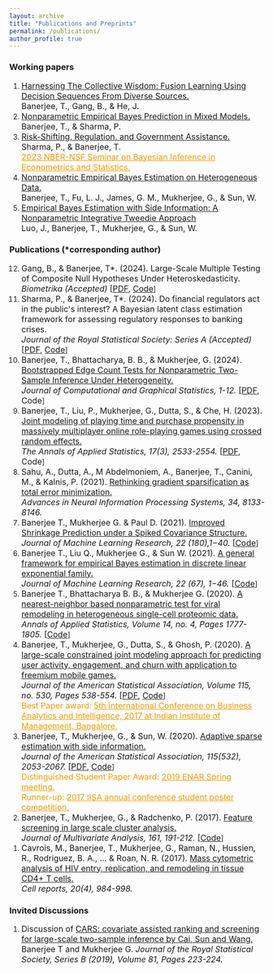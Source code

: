 ```yaml
---
layout: archive
title: "Publications and Preprints"
permalink: /publications/
author_profile: true
---
```

<h3>Working papers</h3>
<ol>
 <li>
     <a href="https://arxiv.org/abs/2308.11026" target="_blank"><font size="3">Harnessing The Collective Wisdom: Fusion Learning Using Decision Sequences From Diverse Sources.</font></a><br>
     <font size="3">Banerjee, T., Gang, B., & He, J.</font><br/>   
</li>
 <li>
     <a href="https://papers.ssrn.com/sol3/papers.cfm?abstract_id=4458738" target="_blank"><font size="3">Nonparametric Empirical Bayes Prediction in
Mixed Models.</font></a><br>
     <font size="3">Banerjee, T., & Sharma, P. </font><br/> 
</li>
 <li>
     <a href="https://www.kansascityfed.org/research/research-working-papers/risk-shifting-regulation-government-assistance-2019/" target="_blank"><font size="3">Risk-Shifting, Regulation, and Government Assistance.</font></a><br>
     <font size="3">Sharma, P., & Banerjee, T. </font><br/>
     <font size="3"><a href="https://event.olin.wustl.edu/sbies" style="color:#F59B00" target="_blank">2023 NBER-NSF Seminar on Bayesian Inference in Econometrics and Statistics.</a></font><br/>
 </li>   
  <li>
     <a href="https://arxiv.org/pdf/2002.12586.pdf" target="_blank"><font size="3">Nonparametric Empirical Bayes Estimation on Heterogeneous Data.</font></a><br>
     <font size="3">Banerjee, T., Fu, L. J., James, G. M., Mukherjee, G., & Sun, W. </font><br/>
 </li>
  <li>
     <a href="https://arxiv.org/abs/2308.05883" target="_blank"><font size="3">Empirical Bayes Estimation with Side Information: A Nonparametric Integrative Tweedie Approach</font></a><br>
     <font size="3">Luo, J., Banerjee, T., Mukherjee, G., & Sun, W. </font><br/>
 </li>
  </ol>
  <h3>Publications (*corresponding author)</h3>
  <ol reversed>
   <li>
    <font size="3">Gang, B., & Banerjee, T*. (2024). Large-Scale Multiple Testing of Composite Null Hypotheses Under Heteroskedasticity.<br>
     <i>Biometrika (Accepted)</i> [<a href="https://arxiv.org/abs/2306.07362" target="_blank">PDF</a>, <a href="https://github.com/trambakbanerjee/HAMT_paper" target="_blank">Code</a></font>]<br>
</li>
   <li>
   <font size="3">Sharma, P., & Banerjee, T*. (2024). Do financial regulators act in the public's interest? A Bayesian latent class estimation framework for assessing regulatory responses to banking crises. <br>
    <i>Journal of the Royal Statistical Society: Series A (Accepted)</i> [<a href="https://arxiv.org/pdf/2208.03908.pdf" target="_blank">PDF</a>, <a href="https://github.com/trambakbanerjee/latent_class_bank_resolution" target="_blank">Code</a></font>]<br/>
</li>
   <li>
    <font size="3">Banerjee, T., Bhattacharya, B. B., & Mukherjee, G. (2024). <a href="https://www.tandfonline.com/doi/full/10.1080/10618600.2024.2374583" target="_blank">Bootstrapped Edge Count Tests for Nonparametric Two-Sample Inference Under Heterogeneity.</a><br>
     <i>Journal of Computational and Graphical Statistics, 1-12.</i> [<a href="https://trambakbanerjee.github.io/utils/BEC_paper.pdf" target="_blank">PDF</a>, Code</font>]<br/>
</li>
    <li>
     <font size="3">Banerjee, T., Liu, P., Mukherjee, G., Dutta, S., & Che, H. (2023). <a href="https://projecteuclid.org/journals/annals-of-applied-statistics/volume-17/issue-3/Joint-modeling-of-playing-time-and-purchase-propensity-in-massively/10.1214/23-AOAS1731.short" target="_blank">Joint modeling of playing time and purchase propensity in massively multiplayer online role-playing games using crossed random effects.</a><br>
     <i>The Annals of Applied Statistics, 17(3), 2533-2554.</i> [<a href="https://trambakbanerjee.github.io/utils/CREJM_paper.pdf" target="_blank">PDF</a>, Code</font>]<br/>
 </li>
 <li>
  <font size="3">Sahu, A., Dutta, A., M Abdelmoniem, A., Banerjee, T., Canini, M., & Kalnis, P. (2021). <a href="https://proceedings.neurips.cc/paper_files/paper/2021/file/447b0408b80078338810051bb38b177f-Paper.pdf" targt="_blank">Rethinking gradient sparsification as total error minimization.</a><br>
   <i>Advances in Neural Information Processing Systems, 34, 8133-8146.</i></font><br/>
     </li>
 <li>
     <font size="3">Banerjee T., Mukherjee G. & Paul D. (2021). <a href="https://jmlr.org/papers/v22/21-0006.html" target="_blank">Improved Shrinkage Prediction under a Spiked Covariance Structure.</a><br/>
      <i> Journal of Machine Learning Research, 22 (180),1−40.</i> [<a href="https://github.com/trambakbanerjee/casp#casp" target="_blank">Code</a></font>]<br/>
  </li>
 <li>
     <font size="3">Banerjee T., Liu Q., Mukherjee G., & Sun W. (2021). <a href="https://jmlr.org/papers/v22/19-873.html" target="_blank">A general framework for empirical Bayes estimation in discrete linear exponential family.</a><br/>
      <i> Journal of Machine Learning Research, 22 (67), 1−46.</i> [<a href="https://github.com/trambakbanerjee/DLE_paper" target="_blank">Code</a></font>]<br/>
 </li>
 <li>
  <font size="3">Banerjee T., Bhattacharya B. B., & Mukherjee G. (2020). <a href="https://projecteuclid.org/journals/annals-of-applied-statistics/volume-14/issue-4/A-nearest-neighbor-based-nonparametric-test-for-viral-remodeling-in/10.1214/20-AOAS1362.full" target="_blank">A nearest-neighbor based nonparametric test for viral remodeling in heterogeneous single-cell proteomic data.</a><br/>
   <i>Annals of Applied Statistics, Volume 14, no. 4, Pages 1777-1805. </i>[<a href="https://cran.r-project.org/web/packages/truh/index.html" target="_blank">Code</a></font>]<br/>
  </li>
 <li>
   <font size="3">Banerjee, T., Mukherjee, G., Dutta, S., & Ghosh, P. (2020). <a href="https://www.tandfonline.com/doi/full/10.1080/01621459.2019.1611584" target="_blank">A large-scale constrained joint modeling approach for predicting user activity, engagement, and churn with application to freemium mobile games.</a><br/>
    <i>Journal of the American Statistical Association, Volume 115, no. 530, Pages 538-554.</i> [<a href="https://trambakbanerjee.github.io/utils/CEZIJ_paper.pdf" target="_blank">PDF</a>, <a href="https://github.com/trambakbanerjee/cezij#what-is-cezij" target="_blank">Code</a></font>]<br/>
   <font size="3" color="#F59B00">Best Paper award: <a href="https://www.iimb.ac.in/node/4692" style="color:#F59B00" target="_blank">5th International Conference on Business Analytics and Intelligence, 2017 at Indian Institute of Management, Bangalore.</a></font><br/>
</li>
 <li>
  <font size="3">Banerjee, T., Mukherjee, G., & Sun, W. (2020). <a href="https://www.tandfonline.com/doi/full/10.1080/01621459.2019.1679639" target="_blank">Adaptive sparse estimation with side information.</a><br/>
   <i>Journal of the American Statistical Association, 115(532), 2053-2067.</i> [<a href="https://arxiv.org/abs/1811.11930" target="_blank">PDF</a>, <a href="https://github.com/trambakbanerjee/asus#asus" target="_blank">Code</a></font>]<br>
     <font size="3" color="#F59B00">Distinguished Student Paper Award: <a href="https://enar.org/meetings/spring2019/index.cfm" style="color:#F59B00" target="_blank">2019 ENAR Spring meeting.</a></font><br>
      <font size="3" color="#F59B00">Runner-up: <a href="https://trambakbanerjee.github.io/utils/ASUS.pdf" style="color:#F59B00" target="_blank">2017 IISA annual conference student poster competition.</a></font><br/>
   </li>
  <li>
   <font size="3">Banerjee, T., Mukherjee, G., & Radchenko, P. (2017). <a href="https://doi.org/10.1016/j.jmva.2017.08.001" target="_blank">Feature screening in large scale cluster analysis.</a><br>
    <i>Journal of Multivariate Analysis, 161, 191-212.</i> [<a href="https://github.com/trambakbanerjee/fusionclust#fusionclust" target="_blank">Code</a></font>]<br/>
  </li>
 <li>
  <font size="3">Cavrois, M., Banerjee, T., Mukherjee, G., Raman, N., Hussien, R., Rodriguez, B. A., ... & Roan, N. R. (2017). <a href="https://www.cell.com/cell-reports/fulltext/S2211-1247(17)30935-X" target="_blank">Mass cytometric analysis of HIV entry, replication, and remodeling in tissue CD4+ T cells.</a><br/>
   <i>Cell reports, 20(4), 984-998.</i></font><br/>
  </li>
 </ol>
<h3>Invited Discussions</h3>
 <ol reversed>
<li>
     <font size="3">Discussion of <a href="https://rss.onlinelibrary.wiley.com/doi/full/10.1111/rssb.12304" target="_blank">CARS: covariate assisted ranking and screening for large-scale two-sample inference by Cai, Sun and Wang.</a></font><br>
     <font size="3">Banerjee T and Mukherjee G.</font>
     <font size="3"><i>Journal of the Royal Statistical Society, Series B (2019), Volume 81, Pages 223-224.</i></font><br/>
 </li>
